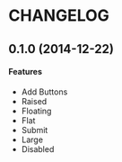 # CHANGELOG

## 0.1.0 (2014-12-22)

#### Features
* Add Buttons
 * Raised
 * Floating
 * Flat
 * Submit
 * Large
 * Disabled
